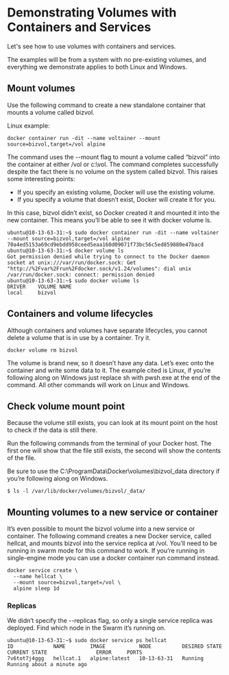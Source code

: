# Demonstrating Volumes with Containers and Services

Let's see how to use volumes with containers and services.

The examples will be from a system with no pre-existing volumes, and everything we demonstrate applies to both Linux and Windows.


## Mount volumes #

Use the following command to create a new standalone container that mounts a volume called bizvol.

Linux example:
``` shell
docker container run -dit --name voltainer --mount source=bizvol,target=/vol alpine
```





The command uses the --mount flag to mount a volume called “bizvol” into the container at either /vol or c:\vol. The command completes successfully despite the fact there is no volume on the system called bizvol. This raises some interesting points:

- If you specify an existing volume, Docker will use the existing volume.
- If you specify a volume that doesn’t exist, Docker will create it for you.

In this case, bizvol didn’t exist, so Docker created it and mounted it into the new container. This means you’ll be able to see it with docker volume ls.

``` shell
ubuntu@10-13-63-31:~$ sudo docker container run -dit --name voltainer --mount source=bizvol,target=/vol alpine
70a4ed5153a69cd9ebdd958ceed5eaa160d09071f73bc56c5ed859880e47bacd
ubuntu@10-13-63-31:~$ docker volume ls
Got permission denied while trying to connect to the Docker daemon socket at unix:///var/run/docker.sock: Get "http://%2Fvar%2Frun%2Fdocker.sock/v1.24/volumes": dial unix /var/run/docker.sock: connect: permission denied
ubuntu@10-13-63-31:~$ sudo docker volume ls
DRIVER    VOLUME NAME
local     bizvol

```

## Containers and volume lifecycles #

Although containers and volumes have separate lifecycles, you cannot delete a volume that is in use by a container. Try it.

``` shell
docker volume rm bizvol
```
The volume is brand new, so it doesn’t have any data. Let’s exec onto the container and write some data to it. The example cited is Linux, if you’re following along on Windows just replace sh with pwsh.exe at the end of the command. All other commands will work on Linux and Windows.

## Check volume mount point #

Because the volume still exists, you can look at its mount point on the host to check if the data is still there.

Run the following commands from the terminal of your Docker host. The first one will show that the file still exists, the second will show the contents of the file.

Be sure to use the C:\ProgramData\Docker\volumes\bizvol\_data directory if you’re following along on Windows.

``` shell
$ ls -l /var/lib/docker/volumes/bizvol/_data/
```


## Mounting volumes to a new service or container #

It’s even possible to mount the bizvol volume into a new service or container. The following command creates a new Docker service, called hellcat, and mounts bizvol into the service replica at /vol. You’ll need to be running in swarm mode for this command to work. If you’re running in single-engine mode you can use a docker container run command instead.




``` shell
docker service create \
  --name hellcat \
  --mount source=bizvol,target=/vol \
  alpine sleep 1d
```



### Replicas

We didn’t specify the --replicas flag, so only a single service replica was deployed. Find which node in the Swarm it’s running on.

``` shell
ubuntu@10-13-63-31:~$ sudo docker service ps hellcat
ID             NAME        IMAGE           NODE          DESIRED STATE   CURRENT STATE                ERROR     PORTS
7v6tot7j4ggg   hellcat.1   alpine:latest   10-13-63-31   Running         Running about a minute ago   

```



